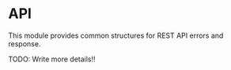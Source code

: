 # API

This module provides common structures for REST API errors and response.

TODO: Write more details!!